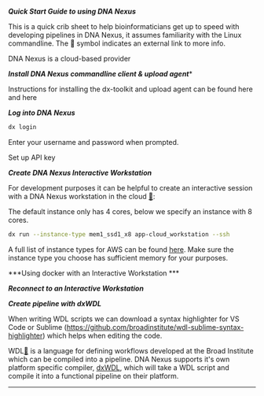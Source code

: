 ***Quick Start Guide to using DNA Nexus***

This is a quick crib sheet to help bioinformaticians get up to speed with developing pipelines in DNA Nexus, it assumes familiarity with the Linux commandline. The :link: symbol indicates an external link to more info.

DNA Nexus is a cloud-based provider

***Install DNA Nexus commandline client & upload agent****

Instructions for installing the dx-toolkit and upload agent can be found here and here

***Log into DNA Nexus***

```bash
dx login
```

Enter your username and password when prompted.

Set up API key

***Create DNA Nexus Interactive Workstation***

For development purposes it can be helpful to create an interactive session with a DNA Nexus workstation in the cloud [:link:](https://wiki.dnanexus.com/developer-tutorials/cloud-workstations):

The default instance only has 4 cores, below we specify an instance with 8 cores.

```bash
dx run --instance-type mem1_ssd1_x8 app-cloud_workstation --ssh
```

A full list of instance types for AWS can be found [here](https://wiki.dnanexus.com/API-Specification-v1.0.0/Instance-Types#).  Make sure the instance type you choose has sufficient memory for your purposes. 

***Using docker with an Interactive Workstation ***



***Reconnect to an Interactive Workstation***



***Create pipeline with dxWDL***

When writing WDL scripts we can download a syntax highlighter for VS Code or Sublime 
(https://github.com/broadinstitute/wdl-sublime-syntax-highlighter) which helps when editing the code.

WDL[:link:](https://software.broadinstitute.org/wdl/) is a language for defining workflows developed at the Broad Institute which can be compiled into a pipeline.  DNA Nexus supports it's own platform specific compiler, [dxWDL](https://github.com/dnanexus/dxWDL), which will take a WDL script and compile it into a functional pipeline on their platform.

******

```wdl

```


